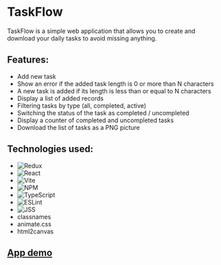 # TaskFlow

TaskFlow is a simple web application that allows you to create and download your daily tasks to avoid missing anything.


## Features:

- Add new task
- Show an error if the added task length is 0 or more than N characters
- A new task is added if its length is less than or equal to N characters
- Display a list of added records
- Filtering tasks by type (all, completed, active)
- Switching the status of the task as completed / uncompleted
- Display a counter of completed and uncompleted tasks
- Download the list of tasks as a PNG picture


## Technologies used:

- ![Redux](https://img.shields.io/badge/redux-%23593d88.svg?style=for-the-badge&logo=redux&logoColor=white)
- ![React](https://img.shields.io/badge/react-%2320232a.svg?style=for-the-badge&logo=react&logoColor=%2361DAFB)
- ![Vite](https://img.shields.io/badge/vite-%23646CFF.svg?style=for-the-badge&logo=vite&logoColor=white)
- ![NPM](https://img.shields.io/badge/NPM-%23CB3837.svg?style=for-the-badge&logo=npm&logoColor=white)
- ![TypeScript](https://img.shields.io/badge/typescript-%23007ACC.svg?style=for-the-badge&logo=typescript&logoColor=white)
- ![ESLint](https://img.shields.io/badge/ESLint-4B3263?style=for-the-badge&logo=eslint&logoColor=white)
- ![JSS](https://img.shields.io/badge/JSS-F7DF1E?style=for-the-badge&logo=JSS&logoColor=white)
- classnames
- animate.css
- html2canvas

## [App demo](https://katolista.github.io/todo-list-with-redux/)
